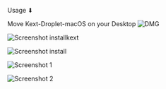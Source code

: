 Usage ⬇︎

Move Kext-Droplet-macOS on your Desktop
![DMG](https://github.com/chris1111/Kext-Droplet-macOS/blob/Master/Pics/DMG.gif)

![Screenshot installkext](https://github.com/chris1111/Kext-Droplet-macOS/blob/Master/Pics/Screenshot%20installkext.png)

![Screenshot install](https://github.com/chris1111/Kext-Droplet-macOS/blob/Master/Pics/Screenshot%20install.png)

![Screenshot 1](https://github.com/chris1111/Kext-Droplet-macOS/blob/Master/Pics/Screenshot%201.png)

![Screenshot 2](https://github.com/chris1111/Kext-Droplet-macOS/blob/Master/Pics/Screenshot%202.png)


